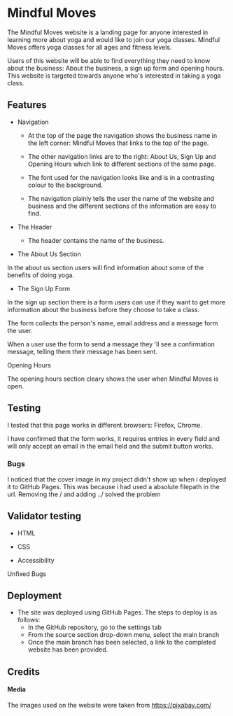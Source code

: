 # Mindful Moves

The Mindful Moves website is a landing page for anyone interested in learning more about yoga and would like to join our yoga classes. Mindful Moves offers yoga classes for all ages and fitness levels. 

Users of this website will be able to find everything they need to know about the business: About the business, a sign up form and opening hours. This website is targeted towards anyone who's interested in taking a yoga class.

## Features

* Navigation

  - At the top of the page the navigation shows the business name in the left corner: Mindful Moves that links to the top of the page. 

  - The other navigation links are to the right: About Us, Sign Up and Opening Hours which link to different sections of the same page.

  - The font used for the navigation looks like  and is in a contrasting colour to the background.

  - The navigation plainly tells the user the name of the website and business and the different sections of the information are easy to find.

* The Header 

  - The header contains the name of the business.


* The About Us Section

In the about us section users will find information about some of the benefits of
doing yoga. 

* The Sign Up Form

In the sign up section there is a form users can use if they want to get more 
information about the business before they choose to take a class.

The form collects the person's name, email address and a message form the user.

When a user use the form to send a message they 'll see a confirmation message, telling them their message has been sent. 

Opening Hours

The opening hours section cleary shows the user when Mindful Moves is open.

## Testing 

I tested that this page works in different browsers: Firefox, Chrome. 

I have confirmed that the form works, it requires entries in every field and will only accept an email in the email field and the submit button works. 

### Bugs 

I noticed that the cover image in my project didn't show up when i deployed it to GitHub Pages.  This was because i had used a absolute filepath in the url. 
Removing the / and adding ../ solved the problem

## Validator testing 

* HTML 

* CSS

* Accessibility

Unfixed Bugs

## Deployment

* The site was deployed using GitHub Pages. The steps to deploy is as follows: 
  - In the GitHub repository, go to the settings tab
  - From the source section drop-down menu, select the main branch
  - Once the main branch has been selected, a link to the completed website has been provided.

## Credits 

#### Media 

The images used on the website were taken from https://pixabay.com/